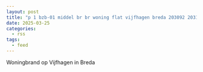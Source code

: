 ```yaml
---
layout: post
title: "p 1 bzb-01 middel br br woning flat vijfhagen breda 203092 203132 205034 203151"
date: 2025-03-25
categories: 
  - rss
tags: 
  - feed
---
```


Woningbrand op Vijfhagen in Breda
